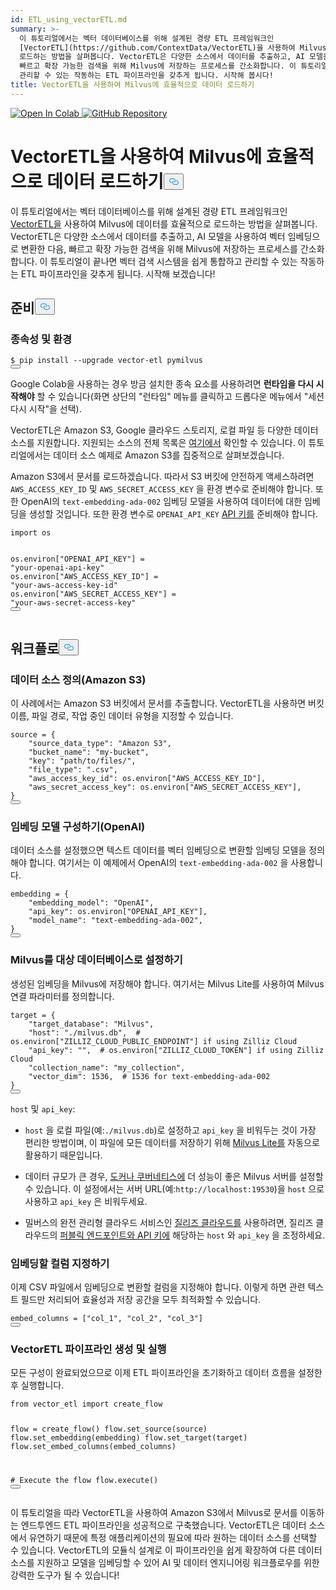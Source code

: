 ```yaml
---
id: ETL_using_vectorETL.md
summary: >-
  이 튜토리얼에서는 벡터 데이터베이스를 위해 설계된 경량 ETL 프레임워크인
  [VectorETL](https://github.com/ContextData/VectorETL)을 사용하여 Milvus에 데이터를 효율적으로
  로드하는 방법을 살펴봅니다. VectorETL은 다양한 소스에서 데이터를 추출하고, AI 모델을 사용하여 벡터 임베딩으로 변환한 다음,
  빠르고 확장 가능한 검색을 위해 Milvus에 저장하는 프로세스를 간소화합니다. 이 튜토리얼이 끝나면 벡터 검색 시스템을 쉽게 통합하고
  관리할 수 있는 작동하는 ETL 파이프라인을 갖추게 됩니다. 시작해 봅시다!
title: VectorETL을 사용하여 Milvus에 효율적으로 데이터 로드하기
---
```

<p><a href="https://colab.research.google.com/github/milvus-io/bootcamp/blob/master/integration/ETL_using_vectorETL.ipynb" target="_parent">
<img translate="no" src="https://colab.research.google.com/assets/colab-badge.svg" alt="Open In Colab"/>
</a>
<a href="https://github.com/milvus-io/bootcamp/blob/master/integration/ETL_using_vectorETL.ipynb" target="_blank">
<img translate="no" src="https://img.shields.io/badge/View%20on%20GitHub-555555?style=flat&logo=github&logoColor=white" alt="GitHub Repository"/>
</a></p>
<h1 id="Efficient-Data-Loading-into-Milvus-with-VectorETL" class="common-anchor-header">VectorETL을 사용하여 Milvus에 효율적으로 데이터 로드하기<button data-href="#Efficient-Data-Loading-into-Milvus-with-VectorETL" class="anchor-icon" translate="no">
      <svg translate="no"
        aria-hidden="true"
        focusable="false"
        height="20"
        version="1.1"
        viewBox="0 0 16 16"
        width="16"
      >
        <path
          fill="#0092E4"
          fill-rule="evenodd"
          d="M4 9h1v1H4c-1.5 0-3-1.69-3-3.5S2.55 3 4 3h4c1.45 0 3 1.69 3 3.5 0 1.41-.91 2.72-2 3.25V8.59c.58-.45 1-1.27 1-2.09C10 5.22 8.98 4 8 4H4c-.98 0-2 1.22-2 2.5S3 9 4 9zm9-3h-1v1h1c1 0 2 1.22 2 2.5S13.98 12 13 12H9c-.98 0-2-1.22-2-2.5 0-.83.42-1.64 1-2.09V6.25c-1.09.53-2 1.84-2 3.25C6 11.31 7.55 13 9 13h4c1.45 0 3-1.69 3-3.5S14.5 6 13 6z"
        ></path>
      </svg>
    </button></h1><p>이 튜토리얼에서는 벡터 데이터베이스를 위해 설계된 경량 ETL 프레임워크인 <a href="https://github.com/ContextData/VectorETL">VectorETL을</a> 사용하여 Milvus에 데이터를 효율적으로 로드하는 방법을 살펴봅니다. VectorETL은 다양한 소스에서 데이터를 추출하고, AI 모델을 사용하여 벡터 임베딩으로 변환한 다음, 빠르고 확장 가능한 검색을 위해 Milvus에 저장하는 프로세스를 간소화합니다. 이 튜토리얼이 끝나면 벡터 검색 시스템을 쉽게 통합하고 관리할 수 있는 작동하는 ETL 파이프라인을 갖추게 됩니다. 시작해 보겠습니다!</p>
<h2 id="Preparation" class="common-anchor-header">준비<button data-href="#Preparation" class="anchor-icon" translate="no">
      <svg translate="no"
        aria-hidden="true"
        focusable="false"
        height="20"
        version="1.1"
        viewBox="0 0 16 16"
        width="16"
      >
        <path
          fill="#0092E4"
          fill-rule="evenodd"
          d="M4 9h1v1H4c-1.5 0-3-1.69-3-3.5S2.55 3 4 3h4c1.45 0 3 1.69 3 3.5 0 1.41-.91 2.72-2 3.25V8.59c.58-.45 1-1.27 1-2.09C10 5.22 8.98 4 8 4H4c-.98 0-2 1.22-2 2.5S3 9 4 9zm9-3h-1v1h1c1 0 2 1.22 2 2.5S13.98 12 13 12H9c-.98 0-2-1.22-2-2.5 0-.83.42-1.64 1-2.09V6.25c-1.09.53-2 1.84-2 3.25C6 11.31 7.55 13 9 13h4c1.45 0 3-1.69 3-3.5S14.5 6 13 6z"
        ></path>
      </svg>
    </button></h2><h3 id="Dependency-and-Environment" class="common-anchor-header">종속성 및 환경</h3><pre><code translate="no" class="language-shell"><span class="hljs-meta prompt_">$ </span><span class="language-bash">pip install --upgrade vector-etl pymilvus</span>
<button class="copy-code-btn"></button></code></pre>
<div class="alert note">
<p>Google Colab을 사용하는 경우 방금 설치한 종속 요소를 사용하려면 <strong>런타임을 다시 시작해야</strong> 할 수 있습니다(화면 상단의 "런타임" 메뉴를 클릭하고 드롭다운 메뉴에서 "세션 다시 시작"을 선택).</p>
</div>
<p>VectorETL은 Amazon S3, Google 클라우드 스토리지, 로컬 파일 등 다양한 데이터 소스를 지원합니다. 지원되는 소스의 전체 목록은 <a href="https://github.com/ContextData/VectorETL?tab=readme-ov-file#source-configuration">여기에서</a> 확인할 수 있습니다. 이 튜토리얼에서는 데이터 소스 예제로 Amazon S3를 집중적으로 살펴보겠습니다.</p>
<p>Amazon S3에서 문서를 로드하겠습니다. 따라서 S3 버킷에 안전하게 액세스하려면 <code translate="no">AWS_ACCESS_KEY_ID</code> 및 <code translate="no">AWS_SECRET_ACCESS_KEY</code> 을 환경 변수로 준비해야 합니다. 또한 OpenAI의 <code translate="no">text-embedding-ada-002</code> 임베딩 모델을 사용하여 데이터에 대한 임베딩을 생성할 것입니다. 또한 환경 변수로 <code translate="no">OPENAI_API_KEY</code> <a href="https://platform.openai.com/docs/quickstart">API 키를</a> 준비해야 합니다.</p>
<pre><code translate="no" class="language-python"><span class="hljs-keyword">import</span> os

os.environ[<span class="hljs-string">&quot;OPENAI_API_KEY&quot;</span>] = <span class="hljs-string">&quot;your-openai-api-key&quot;</span>
os.environ[<span class="hljs-string">&quot;AWS_ACCESS_KEY_ID&quot;</span>] = <span class="hljs-string">&quot;your-aws-access-key-id&quot;</span>
os.environ[<span class="hljs-string">&quot;AWS_SECRET_ACCESS_KEY&quot;</span>] = <span class="hljs-string">&quot;your-aws-secret-access-key&quot;</span>
<button class="copy-code-btn"></button></code></pre>
<h2 id="Workflow" class="common-anchor-header">워크플로<button data-href="#Workflow" class="anchor-icon" translate="no">
      <svg translate="no"
        aria-hidden="true"
        focusable="false"
        height="20"
        version="1.1"
        viewBox="0 0 16 16"
        width="16"
      >
        <path
          fill="#0092E4"
          fill-rule="evenodd"
          d="M4 9h1v1H4c-1.5 0-3-1.69-3-3.5S2.55 3 4 3h4c1.45 0 3 1.69 3 3.5 0 1.41-.91 2.72-2 3.25V8.59c.58-.45 1-1.27 1-2.09C10 5.22 8.98 4 8 4H4c-.98 0-2 1.22-2 2.5S3 9 4 9zm9-3h-1v1h1c1 0 2 1.22 2 2.5S13.98 12 13 12H9c-.98 0-2-1.22-2-2.5 0-.83.42-1.64 1-2.09V6.25c-1.09.53-2 1.84-2 3.25C6 11.31 7.55 13 9 13h4c1.45 0 3-1.69 3-3.5S14.5 6 13 6z"
        ></path>
      </svg>
    </button></h2><h3 id="Defining-the-Data-Source-Amazon-S3" class="common-anchor-header">데이터 소스 정의(Amazon S3)</h3><p>이 사례에서는 Amazon S3 버킷에서 문서를 추출합니다. VectorETL을 사용하면 버킷 이름, 파일 경로, 작업 중인 데이터 유형을 지정할 수 있습니다.</p>
<pre><code translate="no" class="language-python">source = {
    <span class="hljs-string">&quot;source_data_type&quot;</span>: <span class="hljs-string">&quot;Amazon S3&quot;</span>,
    <span class="hljs-string">&quot;bucket_name&quot;</span>: <span class="hljs-string">&quot;my-bucket&quot;</span>,
    <span class="hljs-string">&quot;key&quot;</span>: <span class="hljs-string">&quot;path/to/files/&quot;</span>,
    <span class="hljs-string">&quot;file_type&quot;</span>: <span class="hljs-string">&quot;.csv&quot;</span>,
    <span class="hljs-string">&quot;aws_access_key_id&quot;</span>: os.environ[<span class="hljs-string">&quot;AWS_ACCESS_KEY_ID&quot;</span>],
    <span class="hljs-string">&quot;aws_secret_access_key&quot;</span>: os.environ[<span class="hljs-string">&quot;AWS_SECRET_ACCESS_KEY&quot;</span>],
}
<button class="copy-code-btn"></button></code></pre>
<h3 id="Configuring-the-Embedding-Model-OpenAI" class="common-anchor-header">임베딩 모델 구성하기(OpenAI)</h3><p>데이터 소스를 설정했으면 텍스트 데이터를 벡터 임베딩으로 변환할 임베딩 모델을 정의해야 합니다. 여기서는 이 예제에서 OpenAI의 <code translate="no">text-embedding-ada-002</code> 을 사용합니다.</p>
<pre><code translate="no" class="language-python">embedding = {
    <span class="hljs-string">&quot;embedding_model&quot;</span>: <span class="hljs-string">&quot;OpenAI&quot;</span>,
    <span class="hljs-string">&quot;api_key&quot;</span>: os.environ[<span class="hljs-string">&quot;OPENAI_API_KEY&quot;</span>],
    <span class="hljs-string">&quot;model_name&quot;</span>: <span class="hljs-string">&quot;text-embedding-ada-002&quot;</span>,
}
<button class="copy-code-btn"></button></code></pre>
<h3 id="Setting-Up-Milvus-as-the-Target-Database" class="common-anchor-header">Milvus를 대상 데이터베이스로 설정하기</h3><p>생성된 임베딩을 Milvus에 저장해야 합니다. 여기서는 Milvus Lite를 사용하여 Milvus 연결 파라미터를 정의합니다.</p>
<pre><code translate="no" class="language-python">target = {
    <span class="hljs-string">&quot;target_database&quot;</span>: <span class="hljs-string">&quot;Milvus&quot;</span>,
    <span class="hljs-string">&quot;host&quot;</span>: <span class="hljs-string">&quot;./milvus.db&quot;</span>,  <span class="hljs-comment"># os.environ[&quot;ZILLIZ_CLOUD_PUBLIC_ENDPOINT&quot;] if using Zilliz Cloud</span>
    <span class="hljs-string">&quot;api_key&quot;</span>: <span class="hljs-string">&quot;&quot;</span>,  <span class="hljs-comment"># os.environ[&quot;ZILLIZ_CLOUD_TOKEN&quot;] if using Zilliz Cloud</span>
    <span class="hljs-string">&quot;collection_name&quot;</span>: <span class="hljs-string">&quot;my_collection&quot;</span>,
    <span class="hljs-string">&quot;vector_dim&quot;</span>: <span class="hljs-number">1536</span>,  <span class="hljs-comment"># 1536 for text-embedding-ada-002</span>
}
<button class="copy-code-btn"></button></code></pre>
<div class="alert note">
<p><code translate="no">host</code> 및 <code translate="no">api_key</code>:</p>
<ul>
<li><p><code translate="no">host</code> 을 로컬 파일(예:<code translate="no">./milvus.db</code>)로 설정하고 <code translate="no">api_key</code> 을 비워두는 것이 가장 편리한 방법이며, 이 파일에 모든 데이터를 저장하기 위해 <a href="https://milvus.io/docs/milvus_lite.md">Milvus Lite를</a> 자동으로 활용하기 때문입니다.</p></li>
<li><p>데이터 규모가 큰 경우, <a href="https://milvus.io/docs/quickstart.md">도커나 쿠버네티스에</a> 더 성능이 좋은 Milvus 서버를 설정할 수 있습니다. 이 설정에서는 서버 URL(예:<code translate="no">http://localhost:19530</code>)을 <code translate="no">host</code> 으로 사용하고 <code translate="no">api_key</code> 은 비워두세요.</p></li>
<li><p>밀버스의 완전 관리형 클라우드 서비스인 <a href="https://zilliz.com/cloud">질리즈 클라우드를</a> 사용하려면, 질리즈 클라우드의 <a href="https://docs.zilliz.com/docs/on-zilliz-cloud-console#free-cluster-details">퍼블릭 엔드포인트와 API 키에</a> 해당하는 <code translate="no">host</code> 와 <code translate="no">api_key</code> 을 조정하세요.</p></li>
</ul>
</div>
<h3 id="Specifying-Columns-for-Embedding" class="common-anchor-header">임베딩할 컬럼 지정하기</h3><p>이제 CSV 파일에서 임베딩으로 변환할 컬럼을 지정해야 합니다. 이렇게 하면 관련 텍스트 필드만 처리되어 효율성과 저장 공간을 모두 최적화할 수 있습니다.</p>
<pre><code translate="no" class="language-python">embed_columns = [<span class="hljs-string">&quot;col_1&quot;</span>, <span class="hljs-string">&quot;col_2&quot;</span>, <span class="hljs-string">&quot;col_3&quot;</span>]
<button class="copy-code-btn"></button></code></pre>
<h3 id="Creating-and-Executing-the-VectorETL-Pipeline" class="common-anchor-header">VectorETL 파이프라인 생성 및 실행</h3><p>모든 구성이 완료되었으므로 이제 ETL 파이프라인을 초기화하고 데이터 흐름을 설정한 후 실행합니다.</p>
<pre><code translate="no" class="language-python"><span class="hljs-keyword">from</span> vector_etl <span class="hljs-keyword">import</span> create_flow

flow = create_flow()
flow.set_source(source)
flow.set_embedding(embedding)
flow.set_target(target)
flow.set_embed_columns(embed_columns)

<span class="hljs-comment"># Execute the flow</span>
flow.execute()
<button class="copy-code-btn"></button></code></pre>
<p>이 튜토리얼을 따라 VectorETL을 사용하여 Amazon S3에서 Milvus로 문서를 이동하는 엔드투엔드 ETL 파이프라인을 성공적으로 구축했습니다. VectorETL은 데이터 소스에서 유연하기 때문에 특정 애플리케이션의 필요에 따라 원하는 데이터 소스를 선택할 수 있습니다. VectorETL의 모듈식 설계로 이 파이프라인을 쉽게 확장하여 다른 데이터 소스를 지원하고 모델을 임베딩할 수 있어 AI 및 데이터 엔지니어링 워크플로우를 위한 강력한 도구가 될 수 있습니다!</p>
